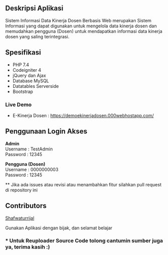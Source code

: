 ## Deskripsi Aplikasi

Sistem Informasi Data Kinerja Dosen Berbasis Web merupakan Sistem Informasi yang dapat digunakan untuk mengelola data kinerja dosen dan memudahkan pengguna (Dosen) untuk mendapatkan informasi data kinerja dosen yang saling terintegrasi.

## Spesifikasi

- PHP 7.4
- Codeigniter 4
- jQuery dan Ajax
- Database MySQL
- Datatables Serverside
- Bootstrap

### Live Demo

- E-Kinerja Dosen : <a href="https://demoekinerjadosen.000webhostapp.com/" target="_blank">https://demoekinerjadosen.000webhostapp.com/</a>

## Penggunaan Login Akses

<b>Admin</b>
<br/>
Username : TestAdmin
<br/>
Password : 12345

<b>Pengguna (Dosen)</b>
<br/>
Username : 0000000003
<br/>
Password : 12345

\*\* Jika ada issues atau revisi atau menambahkan fitur silahkan pull request di repository ini

## Contributors

<a href="www.linkedin.com/in/shafwatur-rijal-a46b39209">Shafwaturrijal</a>

Gunakan Aplikasi dengan bijak, dan selamat belajar

### \* Untuk Reuploader Source Code tolong cantumin sumber juga ya, terima kasih :)
